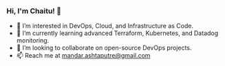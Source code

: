 ### Hi, I'm Chaitu! 👋  

- 👀 I’m interested in DevOps, Cloud, and Infrastructure as Code.  
- 🌱 I’m currently learning advanced Terraform, Kubernetes, and Datadog monitoring.  
- 💞️ I’m looking to collaborate on open-source DevOps projects.  
- 📫 Reach me at [mandar.ashtaputre@gmail.com](mailto:mandar.ashtaputre@gmail.com)  

<!---
Chaitu2908/Chaitu2908 is a ✨ special ✨ repository because its `README.md` (this file) appears on your GitHub profile.
You can click the Preview link to take a look at your changes.
--->
